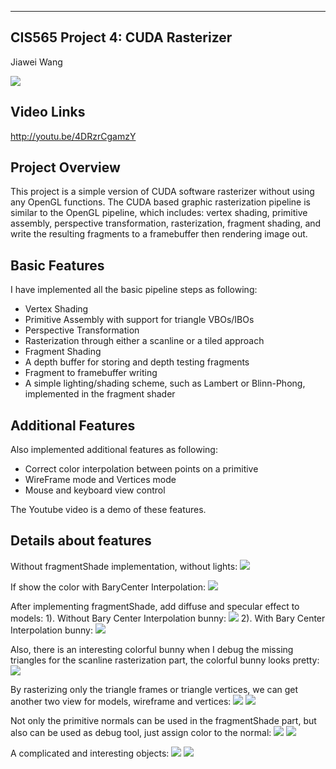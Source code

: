 -------------------------------------------------------------------------------
CIS565 Project 4: CUDA Rasterizer
-------------------------------------------------------------------------------
Jiawei Wang

![](baryCenterInterpolation.jpg)

Video Links
--------------
http://youtu.be/4DRzrCgamzY


Project Overview
---------------
  This project is a simple version of CUDA software rasterizer without using any OpenGL functions. The CUDA based graphic rasterization pipeline is similar to the OpenGL pipeline, which includes: vertex shading, primitive assembly, perspective transformation, rasterization, fragment shading, and write the resulting fragments to a framebuffer then rendering image out. 

Basic Features
---------------
  I have implemented all the basic pipeline steps as following:
  - Vertex Shading
  - Primitive Assembly with support for triangle VBOs/IBOs
  - Perspective Transformation
  - Rasterization through either a scanline or a tiled approach
  - Fragment Shading
  - A depth buffer for storing and depth testing fragments
  - Fragment to framebuffer writing
  - A simple lighting/shading scheme, such as Lambert or Blinn-Phong, implemented in the fragment shader

Additional Features
---------------------
Also implemented additional features as following:
  - Correct color interpolation between points on a primitive
  - WireFrame mode and Vertices mode
  - Mouse and keyboard view control
  
The Youtube video is a demo of these features.

Details about features
------------------------
Without fragmentShade implementation, without lights:
![](without_shader_withoutBC.jpg)

If show the color with BaryCenter Interpolation:
![](without_shader_withBC.jpg)

After implementing fragmentShade, add diffuse and specular effect to models:
 1). Without Bary Center Interpolation bunny:
  ![](without_BC.jpg)
 2). With Bary Center Interpolation bunny:
  ![](with_BC.jpg)
  
Also, there is an interesting colorful bunny when I debug the missing triangles for the scanline rasterization part, the colorful bunny looks pretty:
![](bunny_colorful.jpg)

By rasterizing only the triangle frames or triangle vertices, we can get another two view for models, wireframe and vertices:
![](cow_line.jpg)
![](bunny_vertices.jpg)

Not only the primitive normals can be used in the fragmentShade part, but also can be used as debug tool, just assign color to the normal:
![](normal_as_color.jpg)
![](normal_test_code.jpg)

A complicated and interesting objects:
![](fairyforest_toobig.jpg)
![](fairyforest.jpg)


